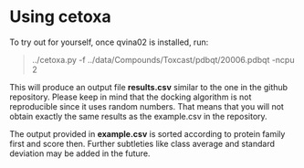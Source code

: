 Using cetoxa
========

To try out for yourself, once qvina02 is installed, run:

> ../cetoxa.py -f ../data/Compounds/Toxcast/pdbqt/20006.pdbqt -ncpu 2

This will produce an output file **results.csv** similar to the one in the github repository. Please keep in mind that the docking algorithm is not reproducible since it uses random numbers. That means that you will not obtain exactly the same results as the example.csv in the repository.

The output provided in **example.csv** is sorted according to protein family first and score then. Further subtleties like class average and standard deviation may be added in the future.
